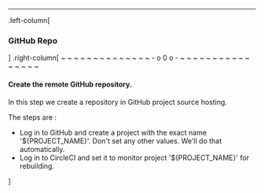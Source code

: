 ---
.left-column[
  ### GitHub Repo
]
.right-column[
~ ~ ~ ~ ~ ~ ~ ~ ~ ~ ~ ~ ~ ~ - o 0 o - ~ ~ ~ ~ ~ ~ ~ ~ ~ ~ ~ ~ ~ ~ ~ ~

#### Create the **remote** GitHub repository.

In this step we create a repository in GitHub project source hosting.

The steps are :

 - Log in to GitHub and create a project with the exact name '${PROJECT_NAME}'. Don't set any other values. We'll do that automatically.
 - Log in to CircleCI and set it to monitor project '${PROJECT_NAME}' for rebuilding.


<!-- -->]
